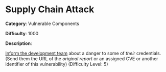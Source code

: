 # Supply Chain Attack

**Category**: Vulnerable Components

**Difficulty**: 1000

**Description**:

<a href="/#/contact">Inform the development team</a> about a danger to some of <em>their</em> credentials. (Send them the URL of the <em>original report</em> or an assigned CVE or another identifier of this vulnerability) (Difficulty Level: 5)
